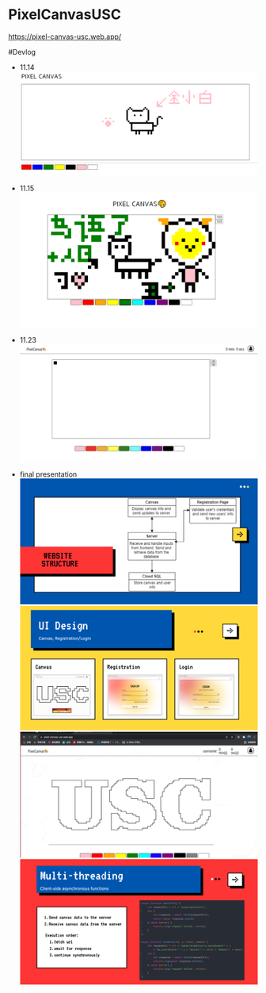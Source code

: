 # PixelCanvasUSC

https://pixel-canvas-usc.web.app/

#Devlog
- 11.14
  ![11.14](./Devlog/11.14.png)
  
- 11.15
  ![11.15](Devlog/11.15.png)

- 11.23
  ![11.23](Devlog/11.23.png)

- final presentation
  ![final](Devlog/canvas1.png)
  ![final](Devlog/canvas2.png)
  ![final](Devlog/canvas3.png)
  ![final](Devlog/canvas4.png)
